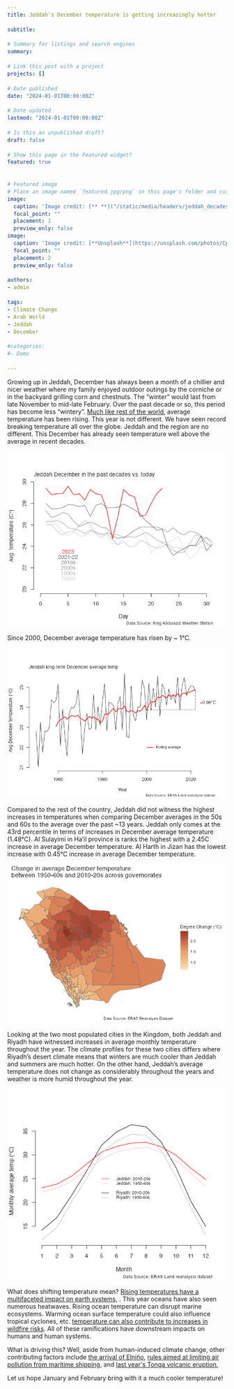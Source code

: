 ```yaml
---
title: Jeddah's December temperature is getting increasingly hotter 

subtitle: 

# Summary for listings and search engines
summary: 

# Link this post with a project
projects: []

# Date published
date: "2024-01-01T00:00:00Z"

# Date updated
lastmod: "2024-01-01T00:00:00Z"

# Is this an unpublished draft?
draft: false

# Show this page in the Featured widget?
featured: true


# Featured image
# Place an image named `featured.jpg/png` in this page's folder and customize its options here.
image:
  caption: 'Image credit: [** **]("/static/media/headers/jeddah_decades_trrends.png")'
  focal_point: ""
  placement: 1
  preview_only: false
image:
  caption: 'Image credit: [**Unsplash**](https://unsplash.com/photos/CpkOjOcXdUY)'
  focal_point: ""
  placement: 2
  preview_only: false

authors:
- admin

tags:
- Climate Change
- Arab World
- Jeddah
- December 

#categories:
#- Demo

---
```


Growing up in Jeddah, December has always been a month of a chillier and nicer weather where my family enjoyed outdoor outings by the corniche or in the backyard grilling corn and chestnuts. The “winter” would last from late November to mid-late February. Over the past decade or so, this period has become less “wintery”.  <a href="https://www.nytimes.com/2023/12/26/climate/global-warming-accelerating.html">Much like rest of the world</a>, average temperature has been rising. This year is not different. We have seen record breaking temperature all over the globe. Jeddah and the region are no different. This December has already seen temperature well above the average in recent decades. 

<img src="jeddah_decades_trrends.png">

Since 2000, December average temperature has risen by ~ 1°C. 

<img src="jeddah_longterm_avg.png">

Compared to the rest of the country, Jeddah did not witness the highest increases in temperatures when comparing December averages in the 50s and 60s to the average over the past ~13 years. Jeddah only comes at the 43rd percentile in terms of increases in December average temperature (1.48°C). Al Sulayimi in Ha’il province is ranks the highest with a 2.45C increase in average December temperature. Al Harth in Jizan has the lowest increase with 0.45°C increase in average December temperature. 

<img src="spatial_change_governorates_sau.png">

Looking at the two most populated cities in the Kingdom, both Jeddah and Riyadh have witnessed increases in average monthly temperature throughout the year. The climate profiles for these two cities differs where Riyadh’s desert climate means that winters are much cooler than Jeddah and summers are much hotter. On the other hand, Jeddah’s average temperature does not change as considerably throughout the years and weather is more humid throughout the year. 


<img src="monthly_dist_era5_temp_jed_riy.png">

What does shifting temperature mean? <a href="https://www.nytimes.com/interactive/2023/08/03/climate/ocean-temperatures-heat-earth.html?action=click&module=RelatedLinks&pgtype=Article">Rising temperatures have a multifaceted impact on earth systems</a>, . This year oceans have also seen numerous heatwaves. Rising ocean temperature can disrupt marine ecosystems. Warming ocean surface temperature could also influence tropical cyclones, etc. <a href="https://www.noaa.gov/noaa-wildfire/wildfire-climate-connection"> temperature can also contribute to increases in wildfire risks</a>. All of these ramifications have downstream impacts on humans and human systems. 

What is driving this? Well, aside from human-induced climate change, other contributing factors include <a href="https://www.climate.gov/news-features/blogs/enso/enso-and-climate-change-what-does-new-ipcc-report-say"> the arrival of Elniño</a>, <a href="https://www.nature.com/articles/d41586-023-02430-x" >rules aimed at limiting air pollution from maritime shipping</a>, and <a href="\https://www.axios.com/2023/08/14/climate-change-heat-wave-causes" > last year's Tonga volcanic eruption. </a> 


Let us hope January and February bring with it a much cooler temperature!

